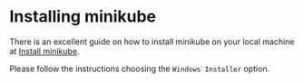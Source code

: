 # Installing minikube

There is an excellent guide on how to install minikube on your local machine
at [Install minikube](https://kubernetes.io/docs/tasks/tools/install-minikube/).

Please follow the instructions choosing the `Windows Installer` option. 